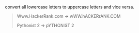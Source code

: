 convert all lowercase letters to uppercase letters and vice versa.

> Www.HackerRank.com → wWW.hACKERrANK.COM
> 
> Pythonist 2 → pYTHONIST 2  
